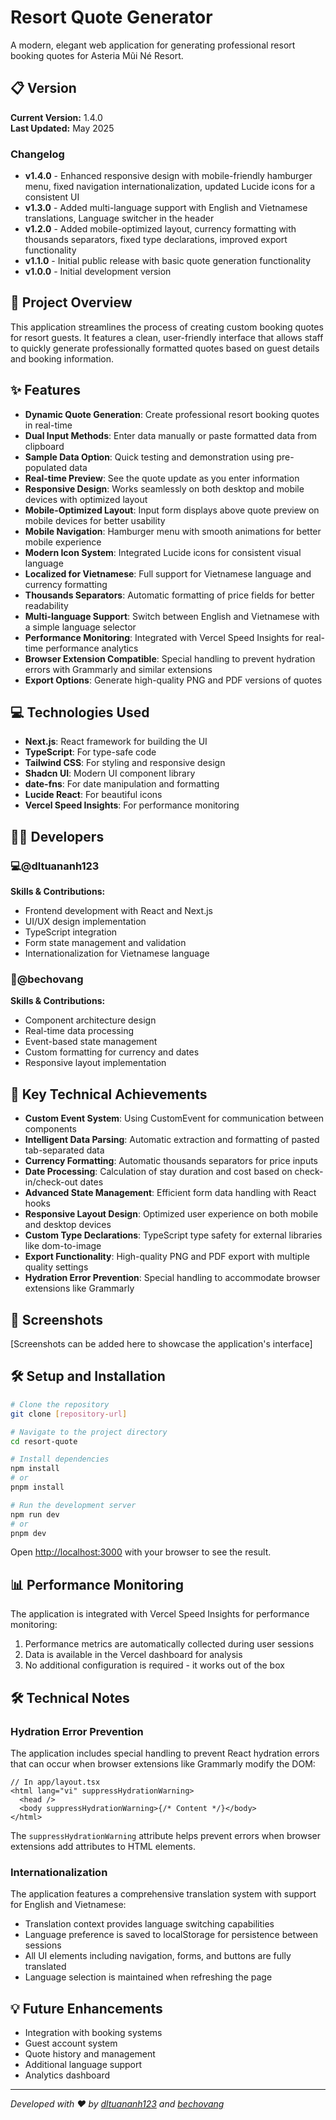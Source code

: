 # Resort Quote Generator

A modern, elegant web application for generating professional resort booking quotes for Asteria Mũi Né Resort.

## 📋 Version

**Current Version:** 1.4.0  
**Last Updated:** May 2025

### Changelog

- **v1.4.0** - Enhanced responsive design with mobile-friendly hamburger menu, fixed navigation internationalization, updated Lucide icons for a consistent UI
- **v1.3.0** - Added multi-language support with English and Vietnamese translations, Language switcher in the header
- **v1.2.0** - Added mobile-optimized layout, currency formatting with thousands separators, fixed type declarations, improved export functionality
- **v1.1.0** - Initial public release with basic quote generation functionality
- **v1.0.0** - Initial development version

## 🌟 Project Overview

This application streamlines the process of creating custom booking quotes for resort guests. It features a clean, user-friendly interface that allows staff to quickly generate professionally formatted quotes based on guest details and booking information.

## ✨ Features

- **Dynamic Quote Generation**: Create professional resort booking quotes in real-time
- **Dual Input Methods**: Enter data manually or paste formatted data from clipboard
- **Sample Data Option**: Quick testing and demonstration using pre-populated data
- **Real-time Preview**: See the quote update as you enter information
- **Responsive Design**: Works seamlessly on both desktop and mobile devices with optimized layout
- **Mobile-Optimized Layout**: Input form displays above quote preview on mobile devices for better usability
- **Mobile Navigation**: Hamburger menu with smooth animations for better mobile experience
- **Modern Icon System**: Integrated Lucide icons for consistent visual language
- **Localized for Vietnamese**: Full support for Vietnamese language and currency formatting
- **Thousands Separators**: Automatic formatting of price fields for better readability
- **Multi-language Support**: Switch between English and Vietnamese with a simple language selector
- **Performance Monitoring**: Integrated with Vercel Speed Insights for real-time performance analytics
- **Browser Extension Compatible**: Special handling to prevent hydration errors with Grammarly and similar extensions
- **Export Options**: Generate high-quality PNG and PDF versions of quotes

## 💻 Technologies Used

- **Next.js**: React framework for building the UI
- **TypeScript**: For type-safe code
- **Tailwind CSS**: For styling and responsive design
- **Shadcn UI**: Modern UI component library
- **date-fns**: For date manipulation and formatting
- **Lucide React**: For beautiful icons
- **Vercel Speed Insights**: For performance monitoring

## 👨‍💻 Developers

### 💻@dltuananh123

**Skills & Contributions:**

- Frontend development with React and Next.js
- UI/UX design implementation
- TypeScript integration
- Form state management and validation
- Internationalization for Vietnamese language

### 🔢@bechovang

**Skills & Contributions:**

- Component architecture design
- Real-time data processing
- Event-based state management
- Custom formatting for currency and dates
- Responsive layout implementation

## 🚀 Key Technical Achievements

- **Custom Event System**: Using CustomEvent for communication between components
- **Intelligent Data Parsing**: Automatic extraction and formatting of pasted tab-separated data
- **Currency Formatting**: Automatic thousands separators for price inputs
- **Date Processing**: Calculation of stay duration and cost based on check-in/check-out dates
- **Advanced State Management**: Efficient form data handling with React hooks
- **Responsive Layout Design**: Optimized user experience on both mobile and desktop devices
- **Custom Type Declarations**: TypeScript type safety for external libraries like dom-to-image
- **Export Functionality**: High-quality PNG and PDF export with multiple quality settings
- **Hydration Error Prevention**: Special handling to accommodate browser extensions like Grammarly

## 📸 Screenshots

[Screenshots can be added here to showcase the application's interface]

## 🛠️ Setup and Installation

```bash
# Clone the repository
git clone [repository-url]

# Navigate to the project directory
cd resort-quote

# Install dependencies
npm install
# or
pnpm install

# Run the development server
npm run dev
# or
pnpm dev
```

Open [http://localhost:3000](http://localhost:3000) with your browser to see the result.

## 📊 Performance Monitoring

The application is integrated with Vercel Speed Insights for performance monitoring:

1. Performance metrics are automatically collected during user sessions
2. Data is available in the Vercel dashboard for analysis
3. No additional configuration is required - it works out of the box

## 🛠️ Technical Notes

### Hydration Error Prevention

The application includes special handling to prevent React hydration errors that can occur when browser extensions like Grammarly modify the DOM:

```tsx
// In app/layout.tsx
<html lang="vi" suppressHydrationWarning>
  <head />
  <body suppressHydrationWarning>{/* Content */}</body>
</html>
```

The `suppressHydrationWarning` attribute helps prevent errors when browser extensions add attributes to HTML elements.

### Internationalization

The application features a comprehensive translation system with support for English and Vietnamese:

- Translation context provides language switching capabilities
- Language preference is saved to localStorage for persistence between sessions
- All UI elements including navigation, forms, and buttons are fully translated
- Language selection is maintained when refreshing the page

## 💡 Future Enhancements

- Integration with booking systems
- Guest account system
- Quote history and management
- Additional language support
- Analytics dashboard

---

_Developed with ❤️ by [dltuananh123](https://github.com/dltuananh123) and [bechovang](https://github.com/bechovang)_
